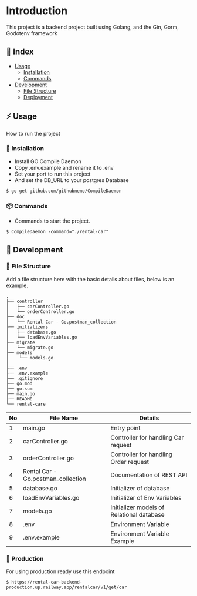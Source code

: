 # Introduction
This project is a backend project built using Golang, and the Gin, Gorm, Godotenv framework

## :ledger: Index

- [Usage](#zap-usage)
  - [Installation](#electric_plug-installation)
  - [Commands](#package-commands)
- [Development](#wrench-development)
  - [File Structure](#file_folder-file-structure)
  - [Deployment](#rocket-deployment)  


## :zap: Usage
How to run the project

###  :electric_plug: Installation
- Install GO Compile Daemon
- Copy .env.example and rename it to .env
- Set your port to run this project
- And set the DB_URL to your postgres Database

```
$ go get github.com/githubnemo/CompileDaemon
```

###  :package: Commands
- Commands to start the project.

```
$ CompileDaemon -command="./rental-car"
```

##  :wrench: Development

###  :file_folder: File Structure
Add a file structure here with the basic details about files, below is an example.

```
.
├── controller
│   ├── carController.go
│   └── orderController.go
├── doc
│   └── Rental Car - Go.postman_collection
├── initializers
│   ├── database.go
│   └── loadEnvVariables.go
├── migrate
│   └── migrate.go
├── models
│    └── models.go
│       
├── .env
├── .env.example
├── .gitignore
├── go.mod
├── go.sum
├── main.go
├── README
└── rental-care
```

| No | File Name | Details 
|----|------------|-------|
| 1  | main.go | Entry point
| 2 | carController.go | Controller for handling Car request 
| 3 | orderController.go | Controller for handling Order request 
| 4 | Rental Car - Go.postman_collection | Documentation of REST API
| 5  | database.go | Initializer of database
| 6  | loadEnvVariables.go | Initializer of Env Variables
| 7  | models.go | Initializer models of Relational database 
| 8  | .env | Environment Variable
| 9  | .env.example | Environment Variable Example

### :rocket: Production
For using production ready use this endpoint 
```
$ https://rental-car-backend-production.up.railway.app/rentalcar/v1/get/car
```